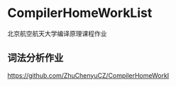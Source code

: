# CompilerHomeWorkList
北京航空航天大学编译原理课程作业

## 词法分析作业
https://github.com/ZhuChenyuCZ/CompilerHomeWorkI
